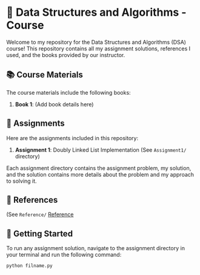 # 📘 Data Structures and Algorithms - Course

Welcome to my repository for the Data Structures and Algorithms (DSA) course! This repository contains all my assignment solutions, references I used, and the books provided by our instructor.

## 📚 Course Materials

The course materials include the following books:

1. **Book 1**: (Add book details here)

## 📝 Assignments

Here are the assignments included in this repository:

1. **Assignment 1**: Doubly Linked List Implementation (See `Assignment1/` directory)

Each assignment directory contains the assignment problem, my solution, and the solution contains more details about the problem and my approach to solving it.

## 📖 References

(See `Reference/` [Reference](https://github.com/amcny/CS285_DSA/tree/main/Reference)

## 🚀 Getting Started

To run any assignment solution, navigate to the assignment directory in your terminal and run the following command:

```bash
python filname.py
